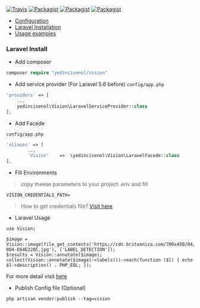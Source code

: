 
[![Travis](https://img.shields.io/travis/yedincisenol/vision.svg?style=for-the-badge)]()
[![Packagist](https://img.shields.io/packagist/dt/yedincisenol/vision.svg?style=for-the-badge)]()
[![Packagist](https://img.shields.io/packagist/v/yedincisenol/vision.svg?style=for-the-badge)]()
[![Packagist](https://img.shields.io/packagist/l/yedincisenol/vision.svg?style=for-the-badge)]()

* <a href="#php-config">Configuration</a>
* <a href="#laravel-install"> Laravel Installation</a>
* <a href="#usage">Usage examples</a>

### <a name="laravel-install"></a> Laravel Install

- Add composer
```php
composer require "yedincisenol/vision"
```

- Add service provider (For Laravel 5.6 before) 
`config/app.php`

```php
'providers' => [
    ...
    yedincisenol\Vision\LaravelServiceProvider::class
],
```

- Add Facede

`config/app.php`

```php
'aliases' => [
        ...
        'Vision'    =>  \yedincisenol\Vision\LaravelFacede::class
],
```

- Fill Environments
> copy theese parameters to your project .env and fill
```
VISION_CREDENTIALS_PATH=
```

> How to get credentials file? <a href="http://googlecloudplatform.github.io/google-cloud-php/#/docs/google-cloud/v0.73.0/guides/authentication">Visit here</a>

- Laravel Usage
```
use Vision;

$image = Vision::image(file_get_contents('https://cdn.britannica.com/700x450/04/1304-004-E64E228C.jpg'), ['LABEL_DETECTION']);
$results = Vision::annotate($image);
collect(Vision::annotate($image)->labels())->each(function ($l) { echo $l->description() . PHP_EOL; });
```

For more detail visit <a href="http://googlecloudplatform.github.io/google-cloud-php/#/docs/cloud-vision/v0.15.2/vision/readme">here</a>

- Publish Config file (Optional)

```$xslt
php artisan vendor:publish --tag=vision
```
